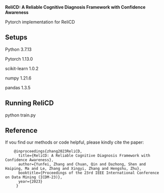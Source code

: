 ﻿**ReliCD: A Reliable Cognitive Diagnosis Framework with Confidence Awareness**

Pytorch implementation for ReliCD

## Setups
Python 3.7.13

Pytorch 1.13.0

scikit-learn 1.0.2

numpy 1.21.6

pandas 1.3.5

## Running ReliCD
python train.py


## Reference
lf vou find our methods or code helpful, please kindly cite the paper:

        @inproceedings{zhang2023ReliCD,
          title={ReliCD: A Reliable Cognitive Diagnosis Framework with Confidence Awareness},
          author={Yunfei, Zhang and Chuan, Qin and Dazhong, Shen and Haiping, Ma and Le, Zhang and Xingyi, Zhang and Hengshu, Zhu},
          booktitle={Proceedings of the 23rd IEEE International Conference on Data Mining (ICDM-23)},
          year={2023}
         }
